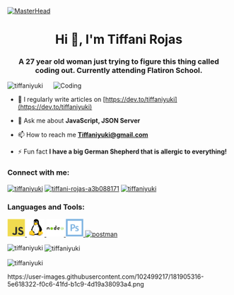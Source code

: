 [![MasterHead]()](https://tiffaniyuki.io)
<h1 align="center">Hi 👋, I'm Tiffani Rojas</h1>
<h3 align="center">A 27 year old woman just trying to figure this thing called coding out. Currently attending Flatiron School.</h3>
<img align="right" alt="Coding" width="400" src=https://64.media.tumblr.com/ba8c705edd2bed0a28d9458811155d69/tumblr_onxkyoloha1w05w8zo1_500.gifv>

<p align="left"> <img src="https://komarev.com/ghpvc/?username=tiffaniyuki&label=Profile%20views&color=0e75b6&style=flat" alt="tiffaniyuki" /> </p>

- 📝 I regularly write articles on [https://dev.to/tiffaniyuki](https://dev.to/tiffaniyuki)

- 💬 Ask me about **JavaScript, JSON Server**

- 📫 How to reach me **Tiffaniyuki@gmail.com**

- ⚡ Fun fact **I have a big German Shepherd that is allergic to everything!**

<h3 align="left">Connect with me:</h3>
<p align="left">
<a href="https://dev.to/tiffaniyuki" target="blank"><img align="center" src="https://raw.githubusercontent.com/rahuldkjain/github-profile-readme-generator/master/src/images/icons/Social/devto.svg" alt="tiffaniyuki" height="30" width="40" /></a>
<a href="https://linkedin.com/in/tiffani-rojas-a3b088171" target="blank"><img align="center" src="https://raw.githubusercontent.com/rahuldkjain/github-profile-readme-generator/master/src/images/icons/Social/linked-in-alt.svg" alt="tiffani-rojas-a3b088171" height="30" width="40" /></a>
<a href="https://instagram.com/tiffaniyuki" target="blank"><img align="center" src="https://raw.githubusercontent.com/rahuldkjain/github-profile-readme-generator/master/src/images/icons/Social/instagram.svg" alt="tiffaniyuki" height="30" width="40" /></a>
</p>

<h3 align="left">Languages and Tools:</h3>
<p align="left"> <a href="https://developer.mozilla.org/en-US/docs/Web/JavaScript" target="_blank" rel="noreferrer"> <img src="https://raw.githubusercontent.com/devicons/devicon/master/icons/javascript/javascript-original.svg" alt="javascript" width="40" height="40"/> </a> <a href="https://www.linux.org/" target="_blank" rel="noreferrer"> <img src="https://raw.githubusercontent.com/devicons/devicon/master/icons/linux/linux-original.svg" alt="linux" width="40" height="40"/> </a> <a href="https://nodejs.org" target="_blank" rel="noreferrer"> <img src="https://raw.githubusercontent.com/devicons/devicon/master/icons/nodejs/nodejs-original-wordmark.svg" alt="nodejs" width="40" height="40"/> </a> <a href="https://www.photoshop.com/en" target="_blank" rel="noreferrer"> <img src="https://raw.githubusercontent.com/devicons/devicon/master/icons/photoshop/photoshop-line.svg" alt="photoshop" width="40" height="40"/> </a> <a href="https://postman.com" target="_blank" rel="noreferrer"> <img src="https://www.vectorlogo.zone/logos/getpostman/getpostman-icon.svg" alt="postman" width="40" height="40"/> </a> </p>

<p><img align="left" src="https://github-readme-stats.vercel.app/api/top-langs?username=tiffaniyuki&show_icons=true&locale=en&layout=compact" alt="tiffaniyuki" /></p>

<p>&nbsp;<img align="center" src="https://github-readme-stats.vercel.app/api?username=tiffaniyuki&show_icons=true&locale=en" alt="tiffaniyuki" /></p>

<p><img align="center" src="https://github-readme-streak-stats.herokuapp.com/?user=tiffaniyuki&" alt="tiffaniyuki" /></p>
https://user-images.githubusercontent.com/102499217/181905316-5e618322-f0c6-41fd-b1c9-4d19a38093a4.png
